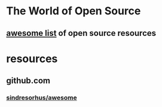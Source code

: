 # The World of Open Source

## [awesome list](awesome-opensource/) of open source resources

# resources

## github.com

### [sindresorhus/awesome](github.com__sindresorhus__awesome/#contents)
